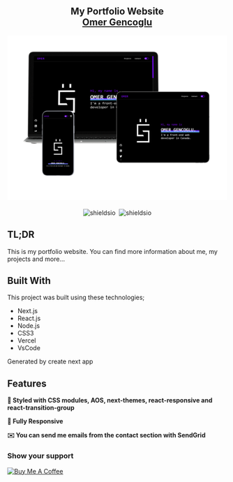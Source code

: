 <h2 align="center">
  My Portfolio Website<br/>
  <a href="https://omergencoglu.dev/" target="_blank">Omer Gencoglu</a>
</h2>
<div align="center">
  <img alt="Demo" src="/public/demo.png" />
</div>
<br/>

<div align="center">
<img alt="shieldsio" src="https://img.shields.io/badge/BUILT%20WITH-JAVASCRIPT-blue?style=for-the-badge&logo=appveyor" />&nbsp;
<img alt="shieldsio" src="https://img.shields.io/badge/OPEN-SOURCE-blueviolet?style=for-the-badge&logo=appveyor" />
</div>

## TL;DR

This is my portfolio website. You can find more information about me, my projects and more...

## Built With

This project was built using these technologies;

- Next.js
- React.js
- Node.js
- CSS3
- Vercel
- VsCode

Generated by create next app

## Features

**🎨 Styled with CSS modules, AOS, next-themes, react-responsive and react-transition-group**

**📱 Fully Responsive**

**✉️ You can send me emails from the contact section with SendGrid**

### Show your support

<a href="https://www.buymeacoffee.com/omergencoglu" target="_blank"><img src="https://cdn.buymeacoffee.com/buttons/default-blue.png" alt="Buy Me A Coffee" height="41" width="174"></a>
